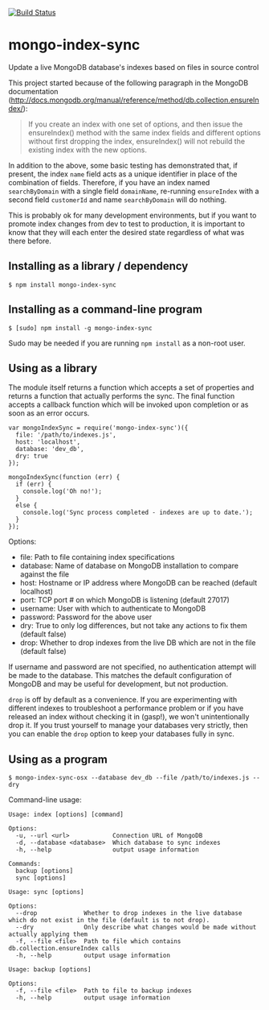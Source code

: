 [![Build Status](https://travis-ci.org/brandonramirez/mongo-index-sync.svg)](https://travis-ci.org/brandonramirez/mongo-index-sync)

mongo-index-sync
================

Update a live MongoDB database's indexes based on files in source control

This project started because of the following paragraph in the MongoDB documentation (http://docs.mongodb.org/manual/reference/method/db.collection.ensureIndex/):

> If you create an index with one set of options, and then issue the ensureIndex() method with the same index fields and different options without first dropping the index, ensureIndex() will not rebuild the existing index with the new options.

In addition to the above, some basic testing has demonstrated that, if present, the index `name` field acts as a unique identifier in place of
the combination of fields.  Therefore, if you have an index named `searchByDomain` with a single field `domainName`, re-running `ensureIndex`
with a second field `customerId` and name `searchByDomain` will do nothing.

This is probably ok for many development environments, but if you want to promote index changes from dev to test to production,
it is important to know that they will each enter the desired state regardless of what was there before.

Installing as a library / dependency
------------------------------------

    $ npm install mongo-index-sync

Installing as a command-line program
------------------------------------

    $ [sudo] npm install -g mongo-index-sync

Sudo may be needed if you are running `npm install` as a non-root user.

Using as a library
------------------

The module itself returns a function which accepts a set of properties and returns a function that actually performs the sync.  The
final function accepts a callback function which will be invoked upon completion or as soon as an error occurs.

    var mongoIndexSync = require('mongo-index-sync')({
      file: '/path/to/indexes.js',
      host: 'localhost',
      database: 'dev_db',
      dry: true
    });

    mongoIndexSync(function (err) {
      if (err) {
        console.log('Oh no!');
      }
      else {
        console.log('Sync process completed - indexes are up to date.');
      }
    });

Options:

* file: Path to file containing index specifications
* database: Name of database on MongoDB installation to compare against the file
* host: Hostname or IP address where MongoDB can be reached (default localhost)
* port: TCP port # on which MongoDB is listening (default 27017)
* username: User with which to authenticate to MongoDB
* password: Password for the above user
* dry: True to only log differences, but not take any actions to fix them (default false)
* drop: Whether to drop indexes from the live DB which are not in the file (default false)

If username and password are not specified, no authentication attempt will be made to the database.
This matches the default configuration of MongoDB and may be useful for development, but not production.

`drop` is off by default as a convenience.  If you are experimenting with different indexes to troubleshoot
a performance problem or if you have released an index without checking it in (gasp!), we won't unintentionally
drop it.  If you trust yourself to manage your databases very strictly, then you can enable the `drop` option
to keep your databases fully in sync.

Using as a program
------------------

    $ mongo-index-sync-osx --database dev_db --file /path/to/indexes.js --dry

Command-line usage:

    Usage: index [options] [command]
    
    Options:
      -u, --url <url>            Connection URL of MongoDB
      -d, --database <database>  Which database to sync indexes
      -h, --help                 output usage information
    
    Commands:
      backup [options]
      sync [options]
      
    Usage: sync [options]
    
    Options:
      --drop             Whether to drop indexes in the live database which do not exist in the file (default is to not drop).
      --dry              Only describe what changes would be made without actually applying them
      -f, --file <file>  Path to file which contains db.collection.ensureIndex calls
      -h, --help         output usage information
    
    Usage: backup [options]
    
    Options:
      -f, --file <file>  Path to file to backup indexes
      -h, --help         output usage information    
      
  
    